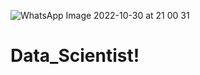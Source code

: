 ![WhatsApp Image 2022-10-30 at 21 00 31](https://user-images.githubusercontent.com/48575505/199050559-248c77af-a5fa-4238-a245-3d5356cbff41.jpeg)

# Data_Scientist!
